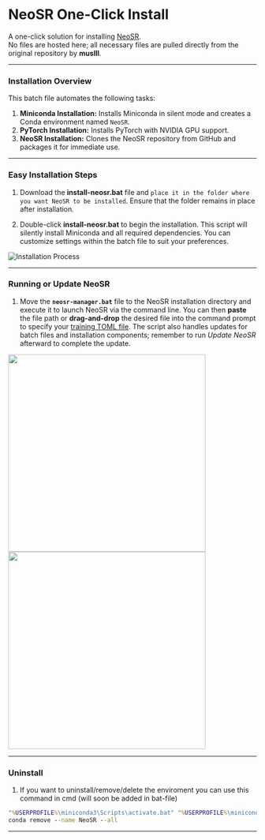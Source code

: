 # **NeoSR One-Click Install**

A one-click solution for installing [NeoSR](https://github.com/muslll/neosr).  
No files are hosted here; all necessary files are pulled directly from the original repository by **muslll**.

***
 
### **Installation Overview**

This batch file automates the following tasks:

1. **Miniconda Installation:** Installs Miniconda in silent mode and creates a Conda environment named `NeoSR`.
2. **PyTorch Installation:** Installs PyTorch with NVIDIA GPU support.
3. **NeoSR Installation:** Clones the NeoSR repository from GitHub and packages it for immediate use.

***

### **Easy Installation Steps**

1. Download the **install-neosr.bat** file and `place it in the folder where you want NeoSR to be installed`. Ensure that the folder remains in place after installation.

2. Double-click **install-neosr.bat** to begin the installation. This script will silently install Miniconda and all required dependencies. You can customize settings within the batch file to suit your preferences.

![Installation Process](https://i.ibb.co/PFpqhNt/01.png)

***

### **Running or Update NeoSR**

1. Move the **`neosr-manager.bat`** file to the NeoSR installation directory and execute it to launch NeoSR via the command line. You can then **paste** the file path or **drag-and-drop** the desired file into the command prompt to specify your [training TOML file](https://github.com/muslll/neosr/tree/master/options). The script also handles updates for batch files and installation components; remember to run *Update NeoSR* afterward to complete the update.

<img src="https://i.ibb.co/k4vqXzf/image.png" width="400" /><img src="https://i.ibb.co/DQfRjB0/image.png" width="400" />

***

### **Uninstall**

1. If you want to uninstall/remove/delete the enviroment you can use this command in cmd (will soon be added in bat-file)

```cmd
"%USERPROFILE%\miniconda3\Scripts\activate.bat" "%USERPROFILE%\miniconda3"
conda remove --name NeoSR --all
```

***
